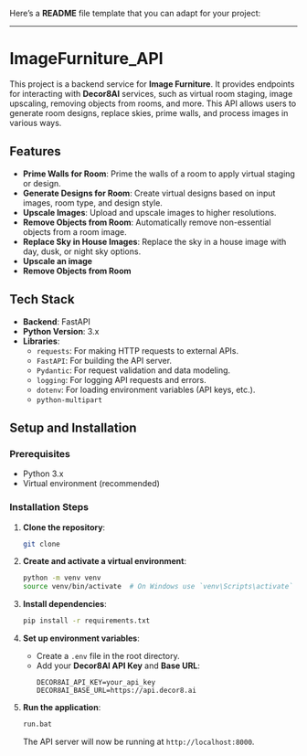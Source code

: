 Here’s a **README** file template that you can adapt for your project:

---

# **ImageFurniture_API**

This project is a backend service for **Image Furniture**. It provides endpoints for interacting with **Decor8AI** services, such as virtual room staging, image upscaling, removing objects from rooms, and more. This API allows users to generate room designs, replace skies, prime walls, and process images in various ways.

## **Features**
- **Prime Walls for Room**: Prime the walls of a room to apply virtual staging or design.
- **Generate Designs for Room**: Create virtual designs based on input images, room type, and design style.
- **Upscale Images**: Upload and upscale images to higher resolutions.
- **Remove Objects from Room**: Automatically remove non-essential objects from a room image.
- **Replace Sky in House Images**: Replace the sky in a house image with day, dusk, or night sky options.
- **Upscale an image**
- **Remove Objects from Room**

## **Tech Stack**
- **Backend**: FastAPI
- **Python Version**: 3.x
- **Libraries**:
  - `requests`: For making HTTP requests to external APIs.
  - `FastAPI`: For building the API server.
  - `Pydantic`: For request validation and data modeling.
  - `logging`: For logging API requests and errors.
  - `dotenv`: For loading environment variables (API keys, etc.).
  - `python-multipart`

## **Setup and Installation**

### **Prerequisites**
- Python 3.x
- Virtual environment (recommended)

### **Installation Steps**
1. **Clone the repository**:
   ```bash
   git clone 
   ```

2. **Create and activate a virtual environment**:
   ```bash
   python -m venv venv
   source venv/bin/activate  # On Windows use `venv\Scripts\activate`
   ```

3. **Install dependencies**:
   ```bash
   pip install -r requirements.txt
   ```

4. **Set up environment variables**:
   - Create a `.env` file in the root directory.
   - Add your **Decor8AI API Key** and **Base URL**:
     ```
     DECOR8AI_API_KEY=your_api_key
     DECOR8AI_BASE_URL=https://api.decor8.ai
     ```

5. **Run the application**:
   ```cmd
   run.bat
   ```

   The API server will now be running at `http://localhost:8000`.



